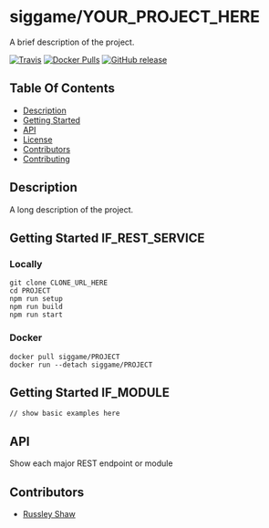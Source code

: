# siggame/YOUR_PROJECT_HERE

A brief description of the project.

[![Travis](https://img.shields.io/travis/siggame/YOUR_PROJECT_HERE.svg?style=flat-square)](https://travis-ci.org/siggame/YOUR_PROJECT_HERE)
[![Docker Pulls](https://img.shields.io/docker/pulls/YOUR_PROJECT_HERE/registre.svg?style=flat-square)](https://hub.docker.com/r/siggame/YOUR_PROJECT_HERE/)
[![GitHub release](https://img.shields.io/github/release/siggame/YOUR_PROJECT_HERE.svg?style=flat-square)](https://github.com/siggame/YOUR_PROJECT_HERE/releases)

## Table Of Contents
- [Description](#description)
- [Getting Started](#getting-started)
- [API](#api)
- [License](https://github.com/siggame/colisee/blob/master/LICENSE.md)
- [Contributors](#contributors)
- [Contributing](https://github.com/siggame/colisee/blob/master/CONTRIBUTING.md)

## Description

A long description of the project.

## Getting Started IF_REST_SERVICE

### Locally
```
git clone CLONE_URL_HERE
cd PROJECT
npm run setup
npm run build
npm run start
```

### Docker
```
docker pull siggame/PROJECT
docker run --detach siggame/PROJECT
```

## Getting Started IF_MODULE
```
// show basic examples here
```

## API

Show each major REST endpoint or module

## Contributors
- [Russley Shaw](https://github.com/russleyshaw)